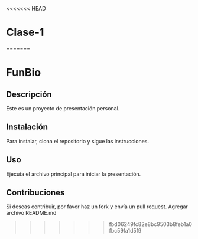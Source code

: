 <<<<<<< HEAD
# Clase-1
=======
# FunBio

## Descripción
Este es un proyecto de presentación personal.

## Instalación
Para instalar, clona el repositorio y sigue las instrucciones.

## Uso
Ejecuta el archivo principal para iniciar la presentación.

## Contribuciones
Si deseas contribuir, por favor haz un fork y envía un pull request.
Agregar archivo README.md
>>>>>>> fbd06249fc82e8bc9503b8feb1a0fbc59fa1d5f9
